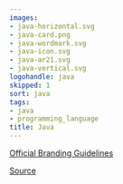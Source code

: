 ```yaml
---
images:
- java-horizontal.svg
- java-card.png
- java-wordmark.svg
- java-icon.svg
- java-ar21.svg
- java-vertical.svg
logohandle: java
skipped: 1
sort: java
tags:
- java
- programming_language
title: Java
---
```


[Official Branding Guidelines](http://www.oracle.com/us/technologies/java/java-licensing-logo-guidelines-1908204.pdf)

[Source](https://upload.wikimedia.org/wikipedia/de/e/e1/Java-Logo.svg)
